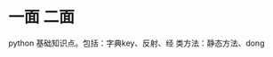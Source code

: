 # 一面 二面
python 基础知识点。包括：字典key、反射、经
类方法：静态方法、dong

<!--stackedit_data:
eyJoaXN0b3J5IjpbMzQ3Njk2OTRdfQ==
-->
